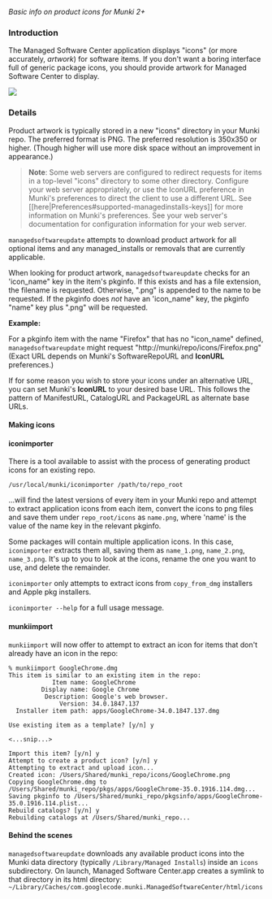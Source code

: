 _Basic info on product icons for Munki 2+_

### Introduction

The Managed Software Center application displays "icons" (or more accurately, *artwork*) for software items. If you don't want a boring interface full of generic package icons, you should provide artwork for Managed Software Center to display.

![](https://github.com/munki/munki/wiki/images/managed_software_center.png)

### Details

Product artwork is typically stored in a new "icons" directory in your Munki repo. The preferred format is PNG. The preferred resolution is 350x350 or higher. (Though higher will use more disk space without an improvement in appearance.)

>**Note**:  Some web servers are configured to redirect requests for items in a top-level "icons" directory to some other directory. Configure your web server appropriately, or use the IconURL preference in Munki's preferences to direct the client to use a different URL. See  [[here|Preferences#supported-managedinstalls-keys]] for more information on Munki's preferences. See your web server's documentation for configuration information for your web server.

`managedsoftwareupdate` attempts to download product artwork for all optional items and any managed_installs or removals that are currently applicable.

When looking for product artwork, `managedsoftwareupdate` checks for an 'icon_name" key in the item's pkginfo. If this exists and has a file extension, the filename is requested. Otherwise, ".png" is appended to the name to be requested. If the pkginfo does *not* have an  'icon_name" key, the pkginfo "name" key plus ".png" will be requested.

**Example:**

For a pkginfo item with the name "Firefox" that has no "icon_name" defined, `managedsoftwareupdate` might request "http://munki/repo/icons/Firefox.png" (Exact URL depends on Munki's SoftwareRepoURL and **IconURL** preferences.)

If for some reason you wish to store your icons under an alternative URL, you can set Munki's **IconURL** to your desired base URL. This follows the pattern of ManifestURL, CatalogURL and PackageURL as alternate base URLs.

#### Making icons

#### iconimporter

There is a tool available to assist with the process of generating product icons for an existing repo. 

`/usr/local/munki/iconimporter /path/to/repo_root`

...will find the latest versions of every item in your Munki repo and attempt to extract application icons from each item, convert the icons to png files and save them under `repo_root/icons` as `name.png`, where 'name' is the value of the name key in the relevant pkginfo.

Some packages will contain multiple application icons. In this case, `iconimporter` extracts them all, saving them as `name_1.png`, `name_2.png`, `name_3.png`. It's up to you to look at the icons, rename the one you want to use, and delete the remainder.

`iconimporter` only attempts to extract icons from `copy_from_dmg` installers and Apple pkg installers.

`iconimporter --help` for a full usage message.

#### munkiimport

`munkiimport` will now offer to attempt to extract an icon for items that don't already have an icon in the repo:

    % munkiimport GoogleChrome.dmg
    This item is similar to an existing item in the repo:
                Item name: GoogleChrome
             Display name: Google Chrome
              Description: Google's web browser.
                  Version: 34.0.1847.137
      Installer item path: apps/GoogleChrome-34.0.1847.137.dmg
    
    Use existing item as a template? [y/n] y
    
    <...snip...>
    
    Import this item? [y/n] y
    Attempt to create a product icon? [y/n] y
    Attempting to extract and upload icon...
    Created icon: /Users/Shared/munki_repo/icons/GoogleChrome.png
    Copying GoogleChrome.dmg to /Users/Shared/munki_repo/pkgs/apps/GoogleChrome-35.0.1916.114.dmg...
    Saving pkginfo to /Users/Shared/munki_repo/pkgsinfo/apps/GoogleChrome-35.0.1916.114.plist...
    Rebuild catalogs? [y/n] y
    Rebuilding catalogs at /Users/Shared/munki_repo...

#### Behind the scenes

`managedsoftwareupdate` downloads any available product icons into the Munki data directory (typically `/Library/Managed Installs`) inside an `icons` subdirectory. On launch, Managed Software Center.app creates a symlink to that directory in its html directory: `~/Library/Caches/com.googlecode.munki.ManagedSoftwareCenter/html/icons`